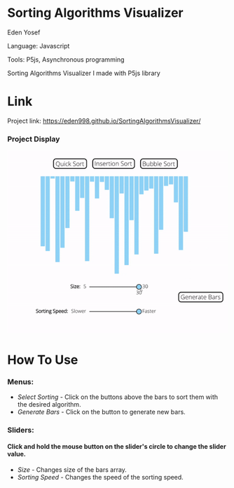 # Sorting Algorithms Visualizer

Eden Yosef

Language: Javascript

Tools: P5js, Asynchronous  programming

Sorting Algorithms Visualizer I made with P5js library

# Link

Project link:
https://eden998.github.io/SortingAlgorithmsVisualizer/

### Project Display

![Sorting Algorithms Visualizer Gif](assets/SortingAlgorithmsVisualizer.gif)

# How To Use

### Menus:

* *Select Sorting* - Click on the buttons above the bars to sort them with the desired algorithm.
* *Generate Bars* - Click on the button to generate new bars.

### Sliders:

#### Click and hold the mouse button on the slider's circle to change the slider value.
* *Size* - Changes size of the bars array.
* *Sorting Speed* - Changes the speed of the sorting speed.


